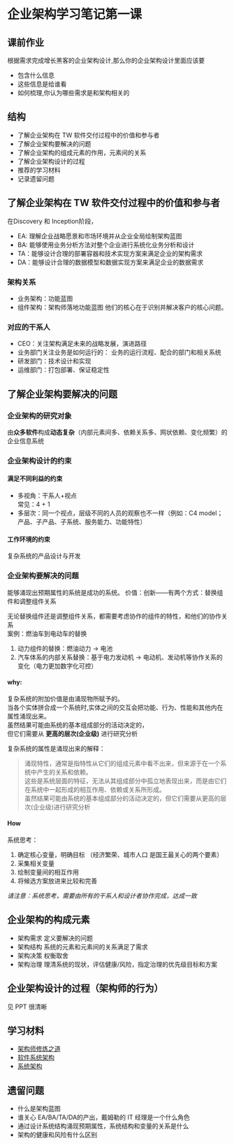 # 企业架构学习笔记第一课
## 课前作业
根据需求完成增长黑客的企业架构设计,那么你的企业架构设计里面应该要
* 包含什么信息
* 这些信息是给谁看
* 如何梳理,你认为哪些需求是和架构相关的
  
## 结构
* 了解企业架构在 TW 软件交付过程中的价值和参与者
* 了解企业架构要解决的问题
* 了解企业架构的组成元素的作用，元素间的关系
* 了解企业架构设计的过程
* 推荐的学习材料
* 记录遗留问题

## 了解企业架构在 TW 软件交付过程中的价值和参与者
在Discovery 和 Inception阶段，
* EA: 理解企业战略愿景和市场环境并从企业全局绘制架构蓝图 
* BA: 能够使用业务分析方法对整个企业进行系统化业务分析和设计
* TA：能够设计合理的部署容器和技术实现方案来满足企业的架构需求
* DA：能够设计合理的数据模型和数据实现方案来满足企业的数据需求

### 架构关系
* 业务架构：功能蓝图
* 组件架构：架构师落地功能蓝图
他们的核心在于识别并解决客户的核心问题。
### 对应的干系人
* CEO：关注架构满足未来的战略发展，演进路径
* 业务部门关注业务是如何运行的： 业务的运行流程、配合的部门和相关系统
* 研发部门：技术设计和实现
* 运维部门：打包部署、保证稳定性


  
## 了解企业架构要解决的问题
### 企业架构的研究对象
由**众多软件**构成**动态复杂**（内部元素间多、依赖关系多、网状依赖、变化频繁）的企业信息系统
### 企业架构设计的约束
#### 满足不同利益的约束
* 多视角：干系人+视点  
  常见：4 + 1
* 多层次：同一个视点，层级不同的人员的观察也不一样（例如：C4 model；产品、子产品、子系统、服务能力、功能特性）
#### 工作环境的约束
复杂系统的产品设计与开发    

### 企业架构要解决的问题
能够涌现出预期属性的系统是成功的系统。
价值：创新——有两个方式：替换组件和调整组件关系  

无论替换组件还是调整组件关系，都需要考虑协作的组件的特性，和他们的协作关系  
案例：燃油车到电动车的替换  
1. 动力组件的替换：燃油动力 -> 电池
2. 汽车体系的内部关系替换：基于电力发动机 -> 电动机、发动机等协作关系的变化（电力更加数字化可控）
#### why:
复杂系统的附加价值是由涌现物所赋予的。  
当各个实体拼合成一个系统时,实体之间的交互会把功能、行为、性能和其他内在属性涌现出来。  
虽然结果可能由系统的基本组成部分的活动决定的，  
但它们需要从 **更高的层次(企业级)** 进行研究分析

复杂系统的属性是涌现出来的解释：
> 涌现特性，通常是指特性从它们的组成元素中看不出来，但来源于在一个系统中产生的关系和依赖。  
> 这些是系统层面的特征，无法从其组成部分中孤立地表现出来，而是由它们在系统中一起形成的相互作用、依赖或关系所形成。  
> 虽然结果可能由系统的基本组成部分的活动决定的，但它们需要从更高的层次(企业级)进行研究分析

#### How
系统思考：
1. 确定核心变量，明确目标 （经济繁荣、城市人口 是国王最关心的两个要素）
2. 采集相关变量
3. 绘制变量间的相互作用
4. 将候选方案放进来比较和完善

*请注意：系统思考，需要由所有的干系人和设计者协作完成，达成一致*

## 企业架构的构成元素
* 架构需求 定义要解决的问题
* 架构结构 系统的元素和元素间的关系满足了需求
* 架构决策 权衡取舍
* 架构治理 理清系统的现状，评估健康/风险，指定治理的优先级目标和方案

## 企业架构设计的过程（架构师的行为）
见 PPT 很清晰  
 
## 学习材料
* [架构师修炼之道](https://book.douban.com/subject/34795642/)
* [软件系统架构](https://book.douban.com/subject/24530471/)
* [系统架构](https://book.douban.com/subject/26938710/)
## 遗留问题
* 什么是架构蓝图
* 谁关心 EA/BA/TA/DA的产出，戴姆勒的 IT 经理是一个什么角色
* 通过设计系统结构涌现预期属性，系统结构和变量的关系是什么
* 架构的健康和风险有什么区别